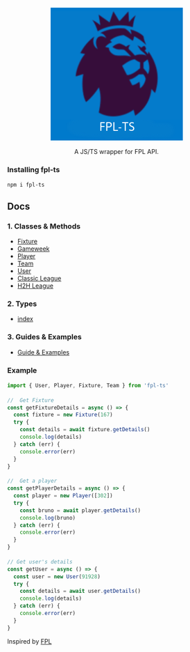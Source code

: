 <p align="center">
  <a href="https://roboflank.github.io/fpl-ts/api">
    <img src="https://raw.githubusercontent.com/roboflank/fpl-ts/build/website/static/img/fpl-ts.png"/>
  </a>
</p>

<p align="center">
  A JS/TS wrapper for FPL API.
</p>

### Installing fpl-ts

```
npm i fpl-ts
```

## Docs

### 1. Classes & Methods

- [Fixture](https://roboflank.github.io/fpl-ts/api/classes/index.fixture)
- [Gameweek](https://roboflank.github.io/fpl-ts/api/classes/index.gameweek)
- [Player](https://roboflank.github.io/fpl-ts/api/classes/index.player)
- [Team](https://roboflank.github.io/fpl-ts/api/classes/index.team)
- [User](https://roboflank.github.io/fpl-ts/api/classes/index.user)
- [Classic League](https://roboflank.github.io/fpl-ts/api/classes/index.classicleague)
- [H2H League](https://roboflank.github.io/fpl-ts/api/classes/index.index.h2hleague)

### 2. Types

- [index](https://roboflank.github.io/fpl-ts/api/modules/types)

### 3. Guides & Examples

- [Guide & Examples](https://roboflank.github.io/fpl-ts/examples)

### Example

```js
import { User, Player, Fixture, Team } from 'fpl-ts'

//  Get Fixture
const getFixtureDetails = async () => {
  const fixture = new Fixture(167)
  try {
    const details = await fixture.getDetails()
    console.log(details)
  } catch (err) {
    console.error(err)
  }
}

//  Get a player
const getPlayerDetails = async () => {
  const player = new Player([302])
  try {
    const bruno = await player.getDetails()
    console.log(bruno)
  } catch (err) {
    console.error(err)
  }
}

// Get user's details
const getUser = async () => {
  const user = new User(91928)
  try {
    const details = await user.getDetails()
    console.log(details)
  } catch (err) {
    console.error(err)
  }
}
```

Inspired by [FPL](https://fpl.readthedocs.io/)
